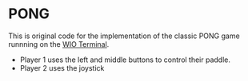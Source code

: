 # PONG
This is original code for the implementation of the classic PONG game runnning on the [WIO Terminal](https://wiki.seeedstudio.com/Wio-Terminal-Getting-Started/).

 * Player 1 uses the left and middle buttons to control their paddle.
 * Player 2 uses the joystick
 
